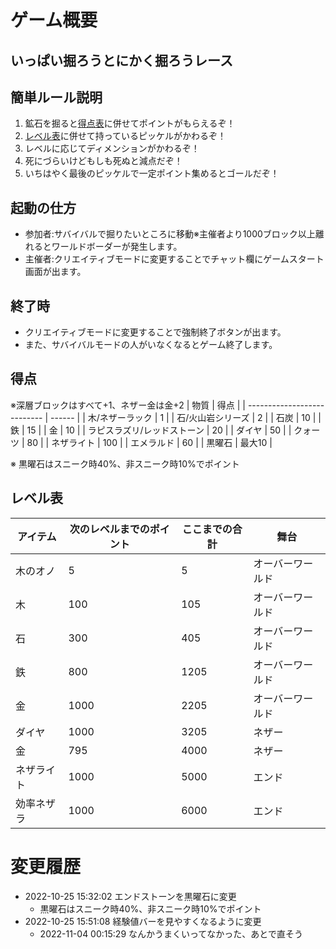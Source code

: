 
# ゲーム概要
## いっぱい掘ろうとにかく掘ろうレース
## 簡単ルール説明
1. 鉱石を掘ると[得点表](#得点)に併せてポイントがもらえるぞ！
2. [レベル表](#レベル表)に併せて持っているピッケルがかわるぞ！
3. レベルに応じてディメンションがかわるぞ！
4. 死にづらいけどもしも死ぬと減点だぞ！
5. いちはやく最後のピッケルで一定ポイント集めるとゴールだぞ！

## 起動の仕方
-   参加者:サバイバルで掘りたいところに移動※主催者より1000ブロック以上離れるとワールドボーダーが発生します。
-   主催者:クリエイティブモードに変更することでチャット欄にゲームスタート画面が出ます。
## 終了時
-   クリエイティブモードに変更することで強制終了ボタンが出ます。
-   また、サバイバルモードの人がいなくなるとゲーム終了します。

## 得点
※深層ブロックはすべて+1、ネザー金は金+2
| 物質                        | 得点   |
| --------------------------- | ------ |
| 木/ネザーラック             | 1      |
| 石/火山岩シリーズ           | 2      |
| 石炭                        | 10     |
| 鉄                          | 15     |
| 金                          | 10     |
| ラピスラズリ/レッドストーン | 20     |
| ダイヤ                      | 50     |
| クォーツ                    | 80     |
| ネザライト                  | 100    |
| エメラルド                  | 60     |
| 黒曜石                      | 最大10 |

※ 黒曜石はスニーク時40%、非スニーク時10%でポイント
## レベル表
| アイテム   | 次のレベルまでのポイント | ここまでの合計 | 舞台             |
| ---------- | ------------------------ | -------------- | ---------------- |
| 木のオノ   | 5                        | 5              | オーバーワールド |
| 木         | 100                      | 105            | オーバーワールド |
| 石         | 300                      | 405            | オーバーワールド |
| 鉄         | 800                      | 1205           | オーバーワールド |
| 金         | 1000                     | 2205           | オーバーワールド |
| ダイヤ     | 1000                     | 3205           | ネザー           |
| 金         | 795                      | 4000           | ネザー           |
| ネザライト | 1000                     | 5000           | エンド           |
| 効率ネザラ | 1000                     | 6000           | エンド           |


# 変更履歴
-   2022-10-25 15:32:02 エンドストーンを黒曜石に変更
    -   黒曜石はスニーク時40%、非スニーク時10%でポイント
-   2022-10-25 15:51:08 経験値バーを見やすくなるように変更
    -   2022-11-04 00:15:29 なんかうまくいってなかった、あとで直そう
